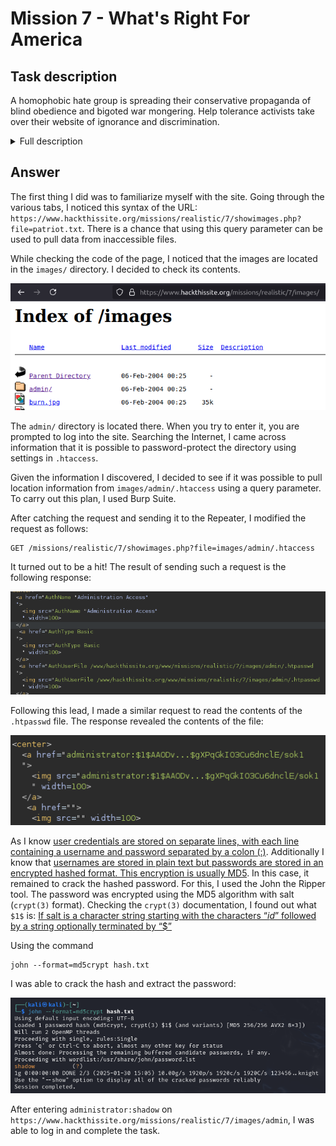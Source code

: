 # Mission 7 - What's Right For America

## Task description

A homophobic hate group is spreading their conservative propaganda of blind obedience and bigoted war mongering. Help tolerance activists take over their website of ignorance and discrimination.

<details>
  <summary>Full description</summary>

From: FreedomOfChoice

Message: Friend of freedom and liberty, I invite you to take a look at the hate speech being spewed over the web at http://www.hackthissite.org/missions/realistic/7/. It's so funny that conservatives keep saying they want to protect the values of America - freedom, tolerance, and democracy - but when it comes to personal choices like private marijuana use or same-sex marriages, they damn them to burn in eternal hell and send them to jail.
This is a personal freedom issue. No one else is hurt if two consenting adults decide to marry. But people who claim to have the moral high ground decide to ruin it for everyone else and discriminate against same-sex couples. To think that they are talking about making a constitutional amendment to STOP OUR FREEDOM TO MARRY is ludicrous. This injustice must be stopped.
There is an admin section on that website somewhere, perhaps hidden among their directory structure. It would be a great fight against moral tyranny and a victory for freedom if you could somehow hack into their website. Thank you.

</details>

## Answer
The first thing I did was to familiarize myself with the site. Going through the various tabs, I noticed this syntax of the URL: `https://www.hackthissite.org/missions/realistic/7/showimages.php?file=patriot.txt`. There is a chance that using this query parameter can be used to pull data from inaccessible files.

While checking the code of the page, I noticed that the images are located in the `images/` directory. I decided to check its contents.

<p align="center">
  <img src="images/images_dir.png">
</p>

The `admin/` directory is located there. When you try to enter it, you are prompted to log into the site. Searching the Internet, I came across information that it is possible to password-protect the directory using settings in `.htaccess`.

Given the information I discovered, I decided to see if it was possible to pull location information from `images/admin/.htaccess` using a query parameter. To carry out this plan, I used Burp Suite.

After catching the request and sending it to the Repeater, I modified the request as follows:

```
GET /missions/realistic/7/showimages.php?file=images/admin/.htaccess
```

It turned out to be a hit! The result of sending such a request is the following response:

<p align="center">
  <img src="images/htaccess.png">
</p>

Following this lead, I made a similar request to read the contents of the `.htpasswd` file. The response revealed the contents of the file:

<p align="center">
  <img src="images/htpasswd.png">
</p>

As I know [user credentials are stored on separate lines, with each line containing a username and password separated by a colon (:)](https://www.hostwinds.com/tutorials/create-use-htpasswd). Additionally I know that [usernames are stored in plain text but passwords are stored in an encrypted hashed format. This encryption is usually MD5](https://www.hostwinds.com/tutorials/create-use-htpasswd). In this case, it remained to crack the hashed password. For this, I used the John the Ripper tool. The password was encrypted using the MD5 algorithm with salt (`crypt(3)` format). Checking the `crypt(3)` documentation, I found out what `$1$` is: [If salt is a character string starting with the characters “$id$” followed by a string optionally terminated by “$”](https://man7.org/linux/man-pages/man3/crypt.3.html)

Using the command
```
john --format=md5crypt hash.txt
```
I was able to crack the hash and extract the password:

<p align="center">
  <img src="images/cracked_hash.png">
</p>

After entering `administrator:shadow` on `https://www.hackthissite.org/missions/realistic/7/images/admin`, I was able to log in and complete the task.
